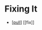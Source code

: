 # Fixing It

- [[pull]] [[fix]]


[//begin]: # "Autogenerated link references for markdown compatibility"
[pull]: pull "Pull"
[//end]: # "Autogenerated link references"